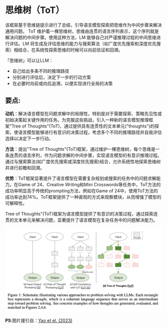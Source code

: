 # 思维树（ToT）

该框架基于思维链提示进行了总结，引导语言模型探索把思维作为中间步骤来解决通用问题。
ToT 维护着一棵思维树，思维由连贯的语言序列表示，这个序列就是解决问题的中间步骤。使用这种方法，LM 能够自己对严谨推理过程的中间思维进行评估。LM 将生成及评估思维的能力与搜索算法（如广度优先搜索和深度优先搜索）相结合，在系统性探索思维的时候可以向前验证和回溯。

「思维树」可以让LLM：

- 自己给出多条不同的推理路径
- 分别进行评估后，决定下一步的行动方案
- 在必要时向前或向后追溯，以便实现进行全局的决策

## 要点:
**动机**：解决语言模型在问题求解中的局限性，特别是对于需要探索、策略先见性或初始决策起关键作用的任务。为克服这些挑战，引入一种新的语言模型推理框架"Tree of Thoughts"(ToT)，通过提供具有连贯性的文本单元("thoughts")的探索，使语言模型能够进行有意识的决策过程，考虑多个不同的推理路径并自我评估选择以决定下一步行动。

**方法**：提出"Tree of Thoughts"(ToT)框架，通过维护一棵思维树，每个思维是一条连贯的语言序列，作为问题求解的中间步骤，实现语言模型的有意识推理过程。通过与搜索算法(如广度优先搜索或深度优先搜索)结合，允许系统性地探索思维树并进行前瞻和回溯。

**优势**：ToT框架显著提升了语言模型在需要复杂规划或搜索的任务中的问题求解能力。在Game of 24、Creative Writing和Mini Crosswords等任务中，ToT方法的成功率明显高于传统的prompting方法，例如在Game of 24中，使用ToT方法的成功率达到74%。ToT框架提供了一种直观的方式来观察模块，从而增强了模型的可解释性。

Tree of Thoughts"(ToT)框架为语言模型提供了有意识的决策过程，通过探索连贯的文本单元来解决问题，显著提升了语言模型在复杂任务中的问题解决能力。

![](./image/ToT.png)

**PS**:图片援引自：[Yao et el. (2023)](https://arxiv.org/abs/2305.10601)
